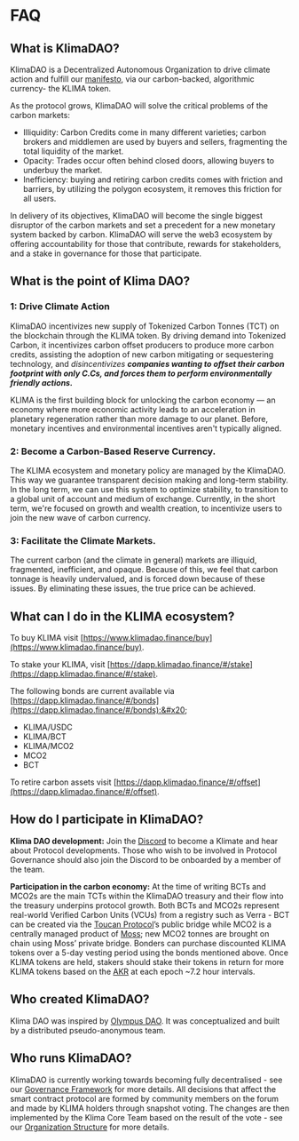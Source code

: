 # FAQ

## What is KlimaDAO?

KlimaDAO is a Decentralized Autonomous Organization to drive climate action and fulfill our [manifesto](https://klima-dao.gitbook.io/klima-dao/klima.fi-manifesto), via our carbon-backed, algorithmic currency- the KLIMA token.&#x20;

As the protocol grows, KlimaDAO will solve the critical problems of the carbon markets:&#x20;

* Illiquidity: Carbon Credits come in many different varieties; carbon brokers and middlemen are used by buyers and sellers, fragmenting the total liquidity of the market.&#x20;
* Opacity: Trades occur often behind closed doors, allowing buyers to underbuy the market. &#x20;
* Inefficiency: buying and retiring carbon credits comes with friction and barriers, by utilizing the polygon ecosystem, it removes this friction for all users. &#x20;

In delivery of its objectives, KlimaDAO will become the single biggest disruptor of the carbon markets and set a precedent for a new monetary system backed by carbon. KlimaDAO will serve the web3 ecosystem by offering accountability for those that contribute, rewards for stakeholders, and a stake in governance for those that participate.

## What is the point of Klima DAO?

### 1: Drive Climate Action&#x20;

KlimaDAO incentivizes new supply of Tokenized Carbon Tonnes (TCT) on the blockchain through the KLIMA token. By driving demand into Tokenized Carbon, it incentivizes carbon offset producers to produce more carbon credits, assisting the adoption of new carbon mitigating or sequestering technology, and _disincentivizes **companies wanting to offset their carbon footprint with only C.Cs, and forces them to perform environmentally friendly actions.**_

KLIMA is the first building block for unlocking the carbon economy — an economy where more economic activity leads to an acceleration in planetary regeneration rather than more damage to our planet. Before, monetary incentives and environmental incentives aren't typically aligned.

### 2: Become a Carbon-Based Reserve Currency.

The KLIMA ecosystem and monetary policy are managed by the KlimaDAO. This way we guarantee transparent decision making and long-term stability. In the long term, we can use this system to optimize stability, to transition to a global unit of account and medium of exchange. Currently, in the short term, we're focused on growth and wealth creation, to incentivize users to join the new wave of carbon currency.&#x20;

### 3: Facilitate the Climate Markets.&#x20;

The current carbon (and the climate in general) markets are illiquid, fragmented, inefficient, and opaque. Because of this, we feel that carbon tonnage is heavily undervalued, and is forced down because of these issues. By eliminating these issues, the true price can be achieved.

## **What can I do in the KLIMA ecosystem?**

To buy KLIMA visit [https://www.klimadao.finance/buy](https://www.klimadao.finance/buy).

To stake your KLIMA, visit [https://dapp.klimadao.finance/#/stake](https://dapp.klimadao.finance/#/stake).

The following bonds are current available via [https://dapp.klimadao.finance/#/bonds](https://dapp.klimadao.finance/#/bonds):&#x20;

* KLIMA/USDC
* KLIMA/BCT
* KLIMA/MCO2
* MCO2
* BCT

To retire carbon assets visit [https://dapp.klimadao.finance/#/offset](https://dapp.klimadao.finance/#/offset).

## How do I participate in KlimaDAO?

**Klima DAO development:** Join the  [Discord](https://discord.gg/klimadao) to become a Klimate and hear about Protocol developments. Those who wish to be involved in Protocol Governance should also join the Discord to be onboarded by a member of the team.&#x20;

**Participation in the carbon economy:** At the time of writing BCTs and MCO2s are the main TCTs within the KlimaDAO treasury and their flow into the treasury underpins protocol growth. Both BCTs and MCO2s represent real-world Verified Carbon Units (VCUs) from a registry such as Verra - BCT can be created via the [Toucan Protocol](https://toucan.earth/)’s public bridge while MCO2 is a centrally managed product of [Moss](https://moss.earth/); new MCO2 tonnes are brought on chain using Moss’ private bridge. Bonders can purchase discounted KLIMA tokens over a 5-day vesting period using the bonds mentioned above. Once KLIMA tokens are held, stakers should stake their tokens in return for more KLIMA tokens based on the [AKR](references/glossary.md#akr) at each epoch \~7.2 hour intervals.

## Who created KlimaDAO?

Klima DAO was inspired by [Olympus DAO](https://www.olympusdao.finance/). It was conceptualized and built by a distributed pseudo-anonymous team.&#x20;

## Who runs KlimaDAO?

KlimaDAO is currently working towards becoming fully decentralised - see our [Governance Framework](dao/governance-framework.md) for more details. All decisions that affect the smart contract protocol are formed by community members on the forum and made by KLIMA holders through snapshot voting. The changes are then implemented by the Klima Core Team based on the result of the vote - see our [Organization Structure](dao/organizational-structure.md) for more details.
